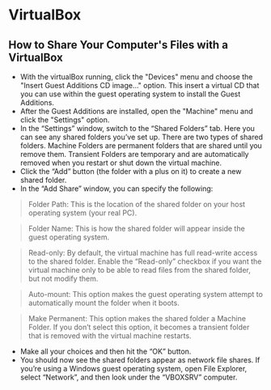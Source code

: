 # VirtualBox

## How to Share Your Computer's Files with a VirtualBox

- With the virtualBox running, click the "Devices" menu and choose the "Insert Guest Additions CD image..." option. This insert a virtual CD that you can use within the guest operating system to install the Guest Additions.
- After the Guest Additions are installed, open the "Machine" menu and click the "Settings" option.
- In the “Settings” window, switch to the “Shared Folders” tab. Here you can see any shared folders you’ve set up. There are two types of shared folders. Machine Folders are permanent folders that are shared until you remove them. Transient Folders are temporary and are automatically removed when you restart or shut down the virtual machine.
- Click the “Add” button (the folder with a plus on it) to create a new shared folder.
- In the “Add Share” window, you can specify the following:
> Folder Path: This is the location of the shared folder on your host operating system (your real PC).

> Folder Name: This is how the shared folder will appear inside the guest operating system.

> Read-only: By default, the virtual machine has full read-write access to the shared folder. Enable the “Read-only” checkbox if you want the virtual machine only to be able to read files from the shared folder, but not modify them.

> Auto-mount: This option makes the guest operating system attempt to automatically mount the folder when it boots.

> Make Permanent: This option makes the shared folder a Machine Folder. If you don’t select this option, it becomes a transient folder that is removed with the virtual machine restarts.
- Make all your choices and then hit the “OK” button.
- You should now see the shared folders appear as network file shares. If you’re using a Windows guest operating system, open File Explorer, select “Network”, and then look under the “VBOXSRV” computer.